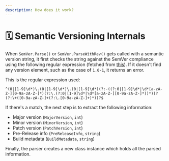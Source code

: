 ```yaml
---
description: How does it work?
---
```


# 🗓 Semantic Versioning Internals

When `SemVer.Parse()` or `SemVer.ParseWithRev()` gets called with a semantic version string, it first checks the string against the SemVer compliance using the following regular expression (fetched from [this](https://semver.org/)). If it doesn't find any version element, such as the case of `1.0-1`, it returns an error.

This is the regular expression used:

```regex
^(0|[1-9]\d*)\.(0|[1-9]\d*)\.(0|[1-9]\d*)(?:-((?:0|[1-9]\d*|\d*[a-zA-Z-][0-9a-zA-Z-]*)(?:\.(?:0|[1-9]\d*|\d*[a-zA-Z-][0-9a-zA-Z-]*))*))?(?:\+([0-9a-zA-Z-]+(?:\.[0-9a-zA-Z-]+)*))?$
```

If there's a match, the next step is to extract the following information:

* Major version (`MajorVersion`, `int`)
* Minor version (`MinorVersion`, `int`)
* Patch version (`PatchVersion`, `int`)
* Pre-Release info (`PreReleaseInfo`, `string`)
* Build metadata (`BuildMetadata`, `string`)

Finally, the parser creates a new class instance which holds all the parsed information.
